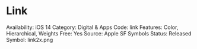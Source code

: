 # Link

Availability: iOS 14
Category: Digital & Apps
Code: link
Features: Color, Hierarchical, Weights
Free: Yes
Source: Apple SF Symbols
Status: Released
Symbol: link2x.png